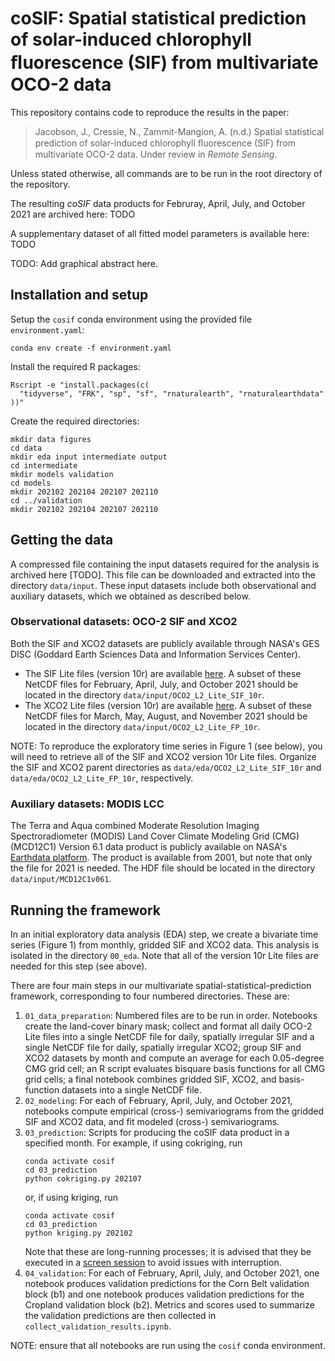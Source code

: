 # coSIF: Spatial statistical prediction of solar-induced chlorophyll ﬂuorescence (SIF) from multivariate OCO-2 data

This repository contains code to reproduce the results in the paper:

> Jacobson, J., Cressie, N., Zammit-Mangion, A. (n.d.) Spatial statistical prediction of solar-induced chlorophyll ﬂuorescence (SIF) from multivariate OCO-2 data. Under review in *Remote Sensing*.

Unless stated otherwise, all commands are to be run in the root directory of the repository.

The resulting *coSIF* data products for Februray, April, July, and October 2021 are archived here: TODO

A supplementary dataset of all fitted model parameters is available here: TODO

TODO: Add graphical abstract here.

## Installation and setup

Setup the `cosif` conda environment using the provided file `environment.yaml`:
```
conda env create -f environment.yaml
```
Install the required R packages:
```
Rscript -e "install.packages(c(
  "tidyverse", "FRK", "sp", "sf", "rnaturalearth", "rnaturalearthdata"
))"
```
Create the required directories:
```
mkdir data figures
cd data
mkdir eda input intermediate output
cd intermediate
mkdir models validation
cd models
mkdir 202102 202104 202107 202110
cd ../validation
mkdir 202102 202104 202107 202110
```

## Getting the data

A compressed file containing the input datasets required for the analysis is archived here [TODO]. This file can be downloaded and extracted into the directory `data/input`. These input datasets include both observational and auxiliary datasets, which we obtained as described below.

### Observational datasets: OCO-2 SIF and XCO2

Both the SIF and XCO2 datasets are publicly available through NASA's GES DISC (Goddard Earth Sciences Data and Information Services Center).

- The SIF Lite files (version 10r) are available [here](https://disc.gsfc.nasa.gov/datasets/OCO2_L2_Lite_SIF_10r/summary). A subset of these NetCDF files for February, April, July, and October 2021 should be located in the directory `data/input/OCO2_L2_Lite_SIF_10r`.
- The XCO2 Lite files (version 10r) are available [here](https://disc.gsfc.nasa.gov/datasets/OCO2_L2_Lite_FP_10r/summary). A subset of these NetCDF files for March, May, August, and November 2021 should be located in the directory `data/input/OCO2_L2_Lite_FP_10r`.

NOTE: To reproduce the exploratory time series in Figure 1 (see below), you will need to retrieve all of the SIF and XCO2 version 10r Lite files. Organize the SIF and XCO2 parent directories as `data/eda/OCO2_L2_Lite_SIF_10r` and `data/eda/OCO2_L2_Lite_FP_10r`, respectively.

### Auxiliary datasets: MODIS LCC

The Terra and Aqua combined Moderate Resolution Imaging Spectroradiometer (MODIS) Land Cover Climate Modeling Grid (CMG) (MCD12C1) Version 6.1 data product is publicly available on NASA's [Earthdata platform](https://lpdaac.usgs.gov/products/mcd12c1v061/). The product is available from 2001, but note that only the file for 2021 is needed. The HDF file should be located in the directory `data/input/MCD12C1v061`.

## Running the framework

In an initial exploratory data analysis (EDA) step, we create a bivariate time series (Figure 1) from monthly, gridded SIF and XCO2 data. This analysis is isolated in the directory `00_eda`. Note that all of the version 10r Lite files are needed for this step (see above).

There are four main steps in our multivariate spatial-statistical-prediction framework, corresponding to  four numbered directories. These are: 

1. `01_data_preparation`: Numbered files are to be run in order. Notebooks create the land-cover binary mask; collect and format all daily OCO-2 Lite files into a single NetCDF file for daily, spatially irregular SIF and a single NetCDF file for daily, spatially irregular XCO2; group SIF and XCO2 datasets by month and compute an average for each 0.05-degree CMG grid cell; an R script evaluates bisquare basis functions for all CMG grid cells; a final notebook combines gridded SIF, XCO2, and basis-function datasets into a single NetCDF file. 
2. `02_modeling`: For each of February, April, July, and October 2021, notebooks compute empirical (cross-) semivariograms from the gridded SIF and XCO2 data, and fit modeled (cross-) semivariograms.
3. `03_prediction`: Scripts for producing the coSIF data product in a specified month. For example, if using cokriging, run
    ```
    conda activate cosif
    cd 03_prediction
    python cokriging.py 202107
    ```
    or, if using kriging, run
    ```
    conda activate cosif
    cd 03_prediction
    python kriging.py 202102
    ```
    Note that these are long-running processes; it is advised that they be executed in a [screen session](https://linuxize.com/post/how-to-use-linux-screen/) to avoid issues with interruption.
4. `04_validation`: For each of February, April, July, and October 2021, one notebook produces validation predictions for the Corn Belt validation block (b1) and one notebook produces validation predictions for the Cropland validation block (b2). Metrics and scores used to summarize the validation predictions are then collected in `collect_validation_results.ipynb`.

NOTE: ensure that all notebooks are run using the `cosif` conda environment.